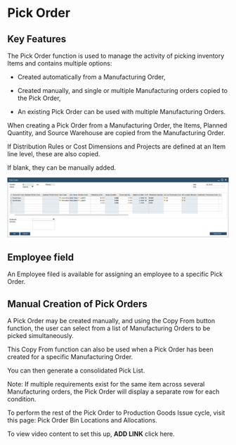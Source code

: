 # Pick Order

## Key Features

The Pick Order function is used to manage the activity of picking inventory Items and contains multiple options:

- Created automatically from a Manufacturing Order,

- Created manually, and single or multiple Manufacturing orders copied to the Pick Order,

- An existing Pick Order can be used with multiple Manufacturing Orders.

When creating a Pick Order from a Manufacturing Order, the Items, Planned Quantity, and Source Warehouse are copied from the Manufacturing Order.

If Distribution Rules or Cost Dimensions and Projects are defined at an Item line level, these are also copied.

If blank, they can be manually added.

![Pick Order](./media/pick-order.png)

## Employee field

An Employee filed is available for assigning an employee to a specific Pick Order.

## Manual Creation of Pick Orders

A Pick Order may be created manually, and using the Copy From button function, the user can select from a list of Manufacturing Orders to be picked simultaneously.

This Copy From function can also be used when a Pick Order has been created for a specific Manufacturing Order.

You can then generate a consolidated Pick List.

Note: If multiple requirements exist for the same item across several Manufacturing orders, the Pick Order will display a separate row for each condition. 

To perform the rest of the Pick Order to Production Goods Issue cycle, visit this page: Pick Order Bin Locations and Allocations.

To view video content to set this up, **ADD LINK** click here.

